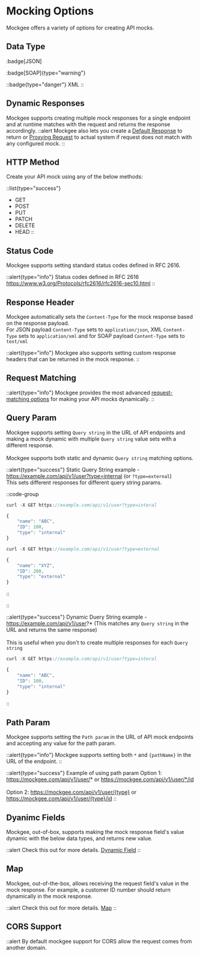 # Mocking Options

Mockgee offers a variety of options for creating API mocks.


## Data Type

:badge[JSON]

:badge[SOAP]{type="warning"}

::badge{type="danger"}
XML
::


## Dynamic Responses

Mockgee supports creating multiple mock responses for a single endpoint and at runtime matches with the request and returns the response accordingly.
::alert
Mockgee also lets you create a [Default Response](/introduction/default-response) to return or [Proxying Request](/introduction/proxy) to actual system if request does not match with any configured mock.
::



## HTTP Method
Create your API mock using any of the below methods:

::list{type="success"}
- GET
- POST
- PUT
- PATCH
- DELETE
- HEAD
::

## Status Code

Mockgee supports setting standard status codes defined in RFC 2616.

::alert{type="info"}
Status codes defined in RFC 2616 <https://www.w3.org/Protocols/rfc2616/rfc2616-sec10.html>
::



## Response Header
Mockgee automatically sets the `Content-Type` for the mock response based on the response payload.
<br>
For JSON payload `Content-Type` sets to `application/json`, XML `Content-Type` sets to `application/xml`
and for SOAP payload `Content-Type` sets to `text/xml`

::alert{type="info"}
Mockgee also supports setting custom response headers that can be returned in the mock response.
::


## Request Matching

::alert{type="info"}
Mockgee provides the most advanced [request-matching options](/introduction/matching-request) for making your API mocks dynamically.
::

## Query Param

Mockgee supports setting `Query string` in the URL of API endpoints and making a mock dynamic with multiple `Query string` value sets with a different response.
<br>
<br>
Mockgee supports both static and dynamic `Query string` matching options.

::alert{type="success"}
Static Query String example - https://example.com/api/v1/user?type=internal (or `?type=external`)
<br>
This sets different responses for different query string params.

::code-group
```js [internal]
curl -X GET https://example.com/api/v1/user?type=interal

{
    "name": "ABC",
    "ID": 100,
    "type": "internal"
}
```

```js [external]
curl -X GET https://example.com/api/v1/user?type=external

{
    "name": "XYZ",
    "ID": 200,
    "type": "external"
}
```
::

::

::alert{type="success"}
Dynamic Duery String example - https://example.com/api/v1/user?* (This matches any `Query string` in the URL and returns the same response)
<br>
<br>
This is useful when you don't to create multiple responses for each `Query string`

```js [Dynamic Query string]
curl -X GET https://example.com/api/v1/user?type=interal

{
    "name": "ABC",
    "ID": 100,
    "type": "internal"
}
```
::


## Path Param

Mockgee supports setting the `Path param` in the URL of API mock endpoints and accepting any value for the path param. 

::alert{type="info"}
Mockgee supports setting both `*` and `{pathName}` in the URL of the endpoint.
::

::alert{type="success"}
Example of using path param
Option 1: https://mockgee.com/api/v1/user/* or https://mockgee.com/api/v1/user/*/id
<br>
<br>
Option 2: https://mockgee.com/api/v1/user/{type} or https://mockgee.com/api/v1/user/{type}/id
::

## Dyanimc Fields

Mockgee, out-of-box, supports making the mock response field's value dynamic with the below data types, and  returns new value.

::alert
Check this out for more details. [Dynamic Field](/introduction/dynamic-mock)
::
 

## Map
Mockgee, out-of-the-box, allows receiving the request field's value in the mock response. For example, a customer ID number should return dynamically in the mock response.

::alert
Check this out for more details. [Map](/introduction/map)
::

## CORS Support
::alert
By default mockgee support for CORS allow the request comes from another domain.
